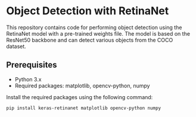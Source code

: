 # Object Detection with RetinaNet

This repository contains code for performing object detection using the RetinaNet model with a pre-trained weights file. The model is based on the ResNet50 backbone and can detect various objects from the COCO dataset.

## Prerequisites

- Python 3.x
- Required packages: matplotlib, opencv-python, numpy

Install the required packages using the following command:

```bash
pip install keras-retinanet matplotlib opencv-python numpy
